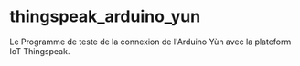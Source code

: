 # thingspeak_arduino_yun
Le Programme de teste de la connexion de l'Arduino Yùn avec la plateform IoT Thingspeak.
